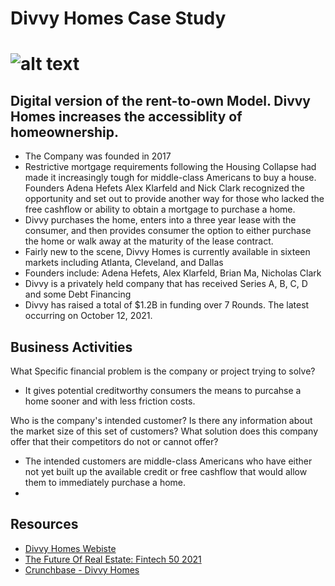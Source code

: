 # Divvy Homes Case Study
# ![alt text](https://mma.prnewswire.com/media/1594334/Divvy_Homes_Logo.jpg?p=twitter)

## Digital version of the rent-to-own Model.  Divvy Homes increases the accessiblity of homeownership.
* The Company was founded in 2017
* Restrictive mortgage requirements following the Housing Collapse had made it increasingly tough for middle-class Americans to buy a house.  Founders Adena Hefets Alex Klarfeld and Nick Clark recognized the opportunity and set out to provide another way for those who lacked the free cashflow or ability to obtain a mortgage to purchase a home.
* Divvy purchases the home, enters into a three year lease with the consumer, and then provides consumer the option to either purchase the home or walk away at the maturity of the lease contract.
* Fairly new to the scene, Divvy Homes is currently available in sixteen markets including Atlanta, Cleveland, and Dallas
* Founders include: Adena Hefets, Alex Klarfeld, Brian Ma, Nicholas Clark 
* Divvy is a privately held company that has received Series A, B, C, D and some Debt Financing
* Divvy has raised a total of $1.2B in funding over 7 Rounds.  The latest occurring on October 12, 2021.

## Business Activities
What Specific financial problem is the company or project trying to solve?
- It gives potential creditworthy consumers the means to purcahse a home sooner and with less friction costs.

Who is the company's intended customer?  Is there any information about the market size of this set of customers?  What solution does this company offer that their competitors do not or cannot offer?
- The intended customers are middle-class Americans who have either not yet built up the available credit or free cashflow that would allow them to immediately purchase a home.
- 





## Resources
* [Divvy Homes Webiste](https://www.divvyhomes.com/)
* [The Future Of Real Estate: Fintech 50 2021](https://www.forbes.com/sites/margheritabeale/2021/06/08/the-future-of-real-estate-fintech-50-2021/?sh=1a58b9ed2c31)
* [Crunchbase - Divvy Homes](https://www.crunchbase.com/organization/divvy-homes)